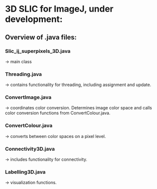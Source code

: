 # 3D SLIC for ImageJ, under development: 
## Overview of .java files: 

### Slic_ij_superpixels_3D.java 
&rarr; main class

### Threading.java
&rarr; contains functionality for threading, including assignment and update.

### ConvertImage.java
&rarr; coordinates color conversion. Determines image color space and calls color conversion functions from ConvertColour.java.

### ConvertColour.java
&rarr; converts between color spaces on a pixel level. 

### Connectivity3D.java
&rarr; includes functionality for connectivity.

### Labelling3D.java
&rarr; visualization functions.
